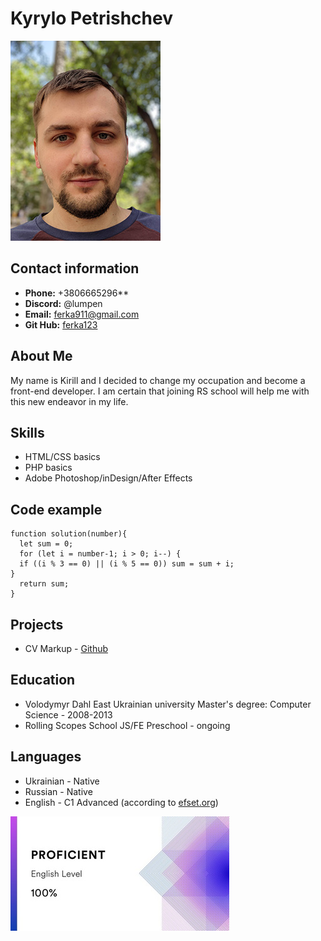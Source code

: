 # Kyrylo Petrishchev
![This is also me](images/portrait.jpg "This is me")
## Contact information
* __Phone:__ +3806665296**
* __Discord:__ @lumpen
* __Email:__ [ferka911@gmail.com](mailto:ferka911@gmail.com)
* __Git Hub:__ [ferka123](https://github.com/ferka123)
## About Me
My name is Kirill and I decided to change my occupation and become a front-end developer.  I am certain that joining RS school will help me with this new endeavor in my life.
## Skills
* HTML/CSS basics
* PHP basics
* Adobe Photoshop/inDesign/After Effects
## Code example
```
function solution(number){
  let sum = 0;
  for (let i = number-1; i > 0; i--) {
  if ((i % 3 == 0) || (i % 5 == 0)) sum = sum + i;
}
  return sum;
}
```
## Projects
* CV Markup - [Github](https://ferka123.github.io/rsschool-cv/cv)
## Education
* Volodymyr Dahl East Ukrainian university
  Master's degree: Computer Science - 2008-2013
* Rolling Scopes School
  JS/FE Preschool - ongoing
## Languages
* Ukrainian - Native
* Russian - Native
* English - C1 Advanced (according to [efset.org](https://www.efset.org/))

![English score](images/english_level.jpg "C1")